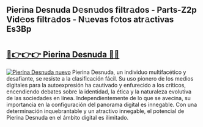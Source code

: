 ## Pierina Desnuda D𝚎sn𝚞dos filtr𝚊dos - Parts-Z2p Vid𝚎os filtr𝚊dos - N𝚞evas f𝚘tos atr𝚊ctivas Es3Bp

# <h2><a href="http://mb4qs5.tromn.icu/?c=Pierina+Desnuda">🔗👉👉👉 Pierina Desnuda 🔗🔗</a></h2>

[![Pierina Desnuda nuevo](https://i.imgur.com/pEAQMta.gif)](http://mb4qs5.tromn.icu/?c=Pierina+Desnuda)
Pierina Desnuda, un individuo multifacético y desafiante, se resiste a la clasificación fácil. Su uso pionero de los medios digitales para la autoexpresión ha cautivado y enfurecido a los críticos, encendiendo debates sobre la identidad, la ética y la naturaleza evolutiva de las sociedades en línea. Independientemente de lo que se avecina, su importancia en la configuración del panorama digital es innegable. Con una determinación inquebrantable y un atractivo innegable, el potencial de Pierina Desnuda en el ámbito digital es ilimitado.
